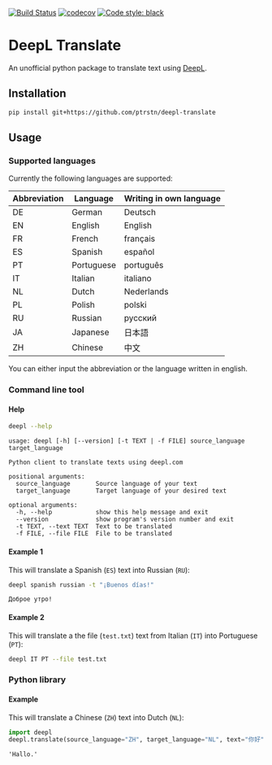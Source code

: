 [![Build Status](https://travis-ci.com/ptrstn/deepl-translate.svg?branch=master)](https://travis-ci.com/ptrstn/deepl-translate)
[![codecov](https://codecov.io/gh/ptrstn/deepl-translate/branch/master/graph/badge.svg)](https://codecov.io/gh/ptrstn/deepl-translate)
[![Code style: black](https://img.shields.io/badge/code%20style-black-000000.svg)](https://github.com/psf/black)

# DeepL Translate

An unofficial python package to translate text using [DeepL](https://www.deepl.com/).

## Installation

```bash
pip install git+https://github.com/ptrstn/deepl-translate
```

## Usage

### Supported languages

Currently the following languages are supported:

| Abbreviation | Language   | Writing in own language |
|--------------|------------|-------------------------|
| DE           | German     | Deutsch                 |
| EN           | English    | English                 |
| FR           | French     | français                |
| ES           | Spanish    | español                 |
| PT           | Portuguese | português               |
| IT           | Italian    | italiano                |
| NL           | Dutch      | Nederlands              |
| PL           | Polish     | polski                  |
| RU           | Russian    | русский                 |
| JA           | Japanese   | 日本語                   |
| ZH           | Chinese    | 中文                     |

You can either input the abbreviation or the language written in english. 

### Command line tool

#### Help

```bash
deepl --help
```

```
usage: deepl [-h] [--version] [-t TEXT | -f FILE] source_language target_language

Python client to translate texts using deepl.com

positional arguments:
  source_language       Source language of your text
  target_language       Target language of your desired text

optional arguments:
  -h, --help            show this help message and exit
  --version             show program's version number and exit
  -t TEXT, --text TEXT  Text to be translated
  -f FILE, --file FILE  File to be translated
```

#### Example 1

This will translate a Spanish (```ES```) text into Russian (```RU```):

```bash
deepl spanish russian -t "¡Buenos días!"
```

```
Доброе утро!
```

#### Example 2

This will translate a the file (```test.txt```) text from Italian (```IT```) into Portuguese (```PT```):

```bash
deepl IT PT --file test.txt
```

### Python library

#### Example

This will translate a Chinese (```ZH```) text into Dutch (```NL```):

```python
import deepl
deepl.translate(source_language="ZH", target_language="NL", text="你好")
```

```
'Hallo.'
```
